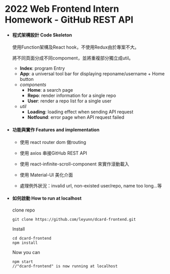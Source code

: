# 2022 Web Frontend Intern Homework - GitHub REST API

- #### 程式架構設計 Code Skeleton

  使用Function架構及React hook，不使用Redux由於專案不大。

  將不同頁面分成不同compoment，並將重複部分獨立成util。

  - **Index**: program Entry
  - **App**: a universal tool bar for displaying  reponame/username + Home button
  - *components*
    - **Home**: a search page 
    - **Repo**: render information for a single repo 
    - **User**: render a repo list for a single user
  - *util*
    - **Loading**: loading effect when sending API request
    - **Notfound**: error page when API request failed

- #### 功能與實作 Features and implementation

  - 使用 react router dom 做routing

  - 使用 axios 串接GitHub REST API

  - 使用 react-infinite-scroll-component 來實作滾動載入

  - 使用 Material-UI 美化介面

  - 處理例外狀況：invalid url, non-existed user/repo, name too long...等

    

- #### 如何啟動 How to run at localhost

  clone repo

  ```
  git clone https://github.com/leyunn/dcard-frontend.git
  ```

  Install

  ```
  cd dcard-frontend
  npm install
  ```

  Now you can

  ```
  npm start
  //"dcard-frontend" is now running at localhost
  ```


